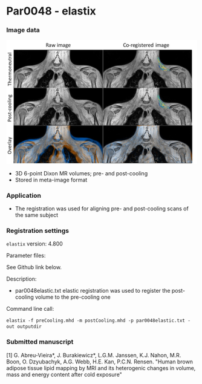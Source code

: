 # Par0048 - elastix

###  Image data

![alt-text](6-point-Dixon-elastix-wiki.jpg)

* 3D 6-point Dixon MR volumes; pre- and post-cooling
* Stored in meta-image format

###  Application

* The registration was used for aligning pre- and post-cooling scans of the same subject

###  Registration settings

`elastix` version: 4.800

Parameter files:

See Github link below.

Description:

* par0048elastic.txt elastic registration was used to register the post-cooling volume to the pre-cooling one

Command line call:


    elastix -f preCooling.mhd -m postCooling.mhd -p par0048elastic.txt -out outputdir


###  Submitted manuscript

[1] G. Abreu-Vieira*, J. Burakiewicz*, L.G.M. Janssen, K.J. Nahon, M.R. Boon, O. Dzyubachyk, A.G. Webb, H.E. Kan, P.C.N. Rensen. "Human brown adipose tissue lipid mapping by MRI and its heterogenic changes in volume, mass and energy content after cold exposure"
